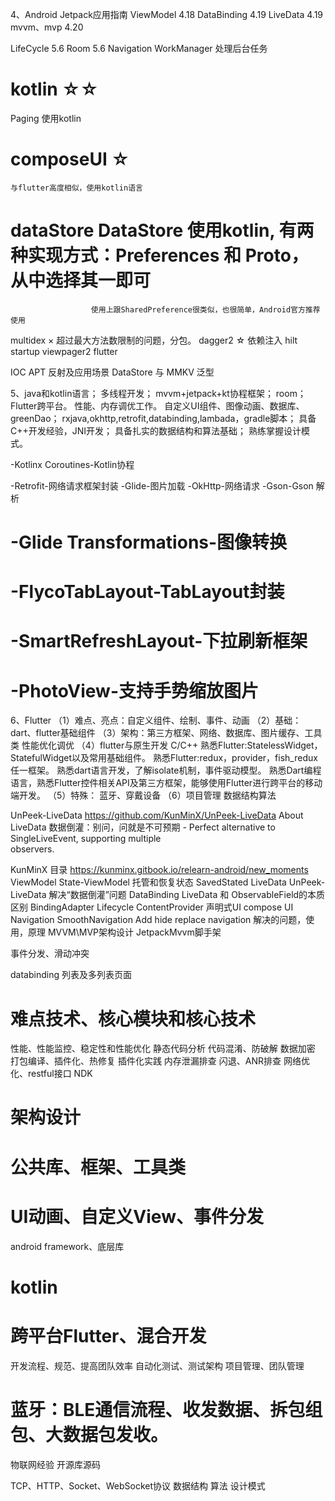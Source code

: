 4、Android Jetpack应用指南
ViewModel 4.18
DataBinding 4.19
LiveData 4.19
mvvm、mvp 4.20

LifeCycle 5.6
Room 5.6
Navigation
WorkManager 处理后台任务
# kotlin ☆☆
Paging
    使用kotlin
# composeUI ☆
    与flutter高度相似，使用kotlin语言

# dataStore DataStore 使用kotlin, 有两种实现方式：Preferences 和 Proto，从中选择其一即可
                      使用上跟SharedPreference很类似，也很简单，Android官方推荐使用
multidex ×
    超过最大方法数限制的问题，分包。
dagger2 ☆
    依赖注入
hilt
startup
viewpager2
flutter

IOC
APT
反射及应用场景
DataStore 与 MMKV
泛型

5、java和kotlin语言；
多线程开发；
mvvm+jetpack+kt协程框架；
room；
Flutter跨平台。
性能、内存调优工作。
自定义UI组件、图像动画、数据库、greenDao；
rxjava,okhttp,retrofit,databinding,lambada，gradle脚本；
具备C++开发经验，JNI开发；
具备扎实的数据结构和算法基础；
熟练掌握设计模式。

-Kotlinx Coroutines-Kotlin协程

-Retrofit-网络请求框架封装
-Glide-图片加载
-OkHttp-网络请求
-Gson-Gson 解析
#  -Glide Transformations-图像转换
#  -FlycoTabLayout-TabLayout封装
#  -SmartRefreshLayout-下拉刷新框架
#  -PhotoView-支持手势缩放图片

6、Flutter
（1）难点、亮点：自定义组件、绘制、事件、动画
（2）基础：dart、flutter基础组件
（3）架构：第三方框架、网络、数据库、图片缓存、工具类
性能优化调优
（4）flutter与原生开发
C/C++
熟悉Flutter:StatelessWidget，StatefulWidget以及常用基础组件。
熟悉Flutter:redux，provider，fish_redux任一框架。
熟悉dart语言开发，了解isolate机制，事件驱动模型。
熟悉Dart编程语言，熟悉Flutter控件相关API及第三方框架，能够使用Flutter进行跨平台的移动端开发。
（5）特殊：
蓝牙、穿戴设备
（6）项目管理
数据结构算法

UnPeek-LiveData
https://github.com/KunMinX/UnPeek-LiveData
About LiveData 数据倒灌：别问，问就是不可预期 - Perfect alternative to SingleLiveEvent, supporting multiple  
observers.

KunMinX 目录
https://kunminx.gitbook.io/relearn-android/new_moments
ViewModel
	State-ViewModel 托管和恢复状态
	SavedStated
LiveData
    UnPeek-LiveData
	解决“数据倒灌”问题
DataBinding
	LiveData 和 ObservableField的本质区别
	BindingAdapter
Lifecycle
	ContentProvider
声明式UI
    compose UI
Navigation SmoothNavigation
	Add hide replace
	navigation 解决的问题，使用，原理
MVVM\MVP架构设计
	JetpackMvvm脚手架

事件分发、滑动冲突

databinding 列表及多列表页面

# 难点技术、核心模块和核心技术
性能、性能监控、稳定性和性能优化
静态代码分析
代码混淆、防破解
数据加密
打包编译、插件化、热修复
插件化实践
内存泄漏排查
闪退、ANR排查
网络优化、restful接口
NDK

# 架构设计
# 公共库、框架、工具类
# UI动画、自定义View、事件分发
android framework、底层库
# kotlin
# 跨平台Flutter、混合开发

开发流程、规范、提高团队效率
自动化测试、测试架构
项目管理、团队管理

# 蓝牙：BLE通信流程、收发数据、拆包组包、大数据包发收。
物联网经验
开源库源码

TCP、HTTP、Socket、WebSocket协议
数据结构
算法
设计模式
